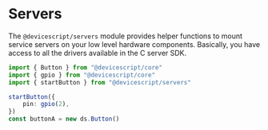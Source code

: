 # Servers

The `@devicescript/servers` module provides helper functions to mount service servers on your low level hardware components. Basically, you have access to all the drivers available in the C server SDK.

```ts
import { Button } from "@devicescript/core"
import { gpio } from "@devicescript/core"
import { startButton } from "@devicescript/servers"

startButton({
    pin: gpio(2),
})
const buttonA = new ds.Button()
```
